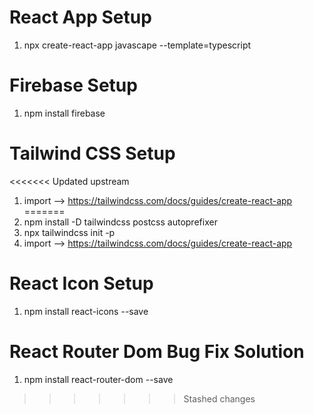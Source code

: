 # React App Setup
1. npx create-react-app javascape --template=typescript 

# Firebase Setup
1. npm install firebase

# Tailwind CSS Setup
<<<<<<< Updated upstream
1. import --> https://tailwindcss.com/docs/guides/create-react-app
=======
1. npm install -D tailwindcss postcss autoprefixer
2. npx tailwindcss init -p
3. import --> https://tailwindcss.com/docs/guides/create-react-app

# React Icon Setup
1. npm install react-icons --save

# React Router Dom Bug Fix Solution
1. npm install react-router-dom --save
>>>>>>> Stashed changes
